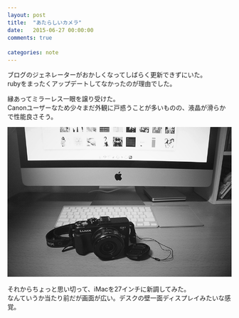 ```yaml
---
layout: post
title:  "あたらしいカメラ"
date:   2015-06-27 00:00:00
comments: true

categories: note
---
```


ブログのジェネレーターがおかしくなってしばらく更新できずにいた。  
rubyをまったくアップデートしてなかったのが理由でした。


縁あってミラーレス一眼を譲り受けた。  
Canonユーザーなため少々まだ外観に戸惑うことが多いものの、液晶が滑らかで性能良さそう。

![](/img/2015-06-27_IMG_4692_.jpg)

それからちょっと思い切って、iMacを27インチに新調してみた。  
なんていうか当たり前だが画面が広い。デスクの壁一面ディスプレイみたいな感覚。
